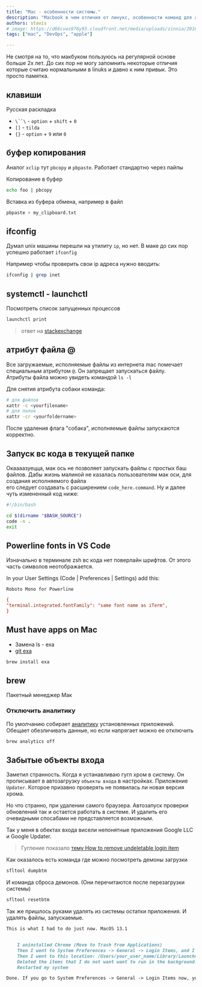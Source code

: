 ```yaml
---
title: "Mac - особенности системы."
description: "Macbook в чем отличия от линукс, особенности команд для админа - девопса"
authors: stavis
# image: https://d66cvws976y93.cloudfront.net/media/uploads/zinnia/2016/11/21/first_step.jpg
tags: ["mac", "DevOps", "apple"]

---
```


Не смотря на то, что макбуком пользуюсь на регулярной основе больше 2х лет. 
До сих пор не могу запомнить некоторые отличия которые считаю нормальными в linuks и давно к ним привык.
Это просто памятка.

<!--truncate-->

## клавиши

Русская раскладка

- `\``\` - `option` + `shift` + `0`
- `[]` - `tilda`
- `{}` - `option` + `9` или `0`

## буфер копирования

Аналог `xclip` тут `pbcopy` и `pbpaste`.
Работает стандартно через пайпы

Копирование в буфер

```bash
echo foo | pbcopy
```

Вставка из буфера обмена, например в файл

```bash
pbpaste > my_clipboard.txt
```

## ifconfig

Думал unix машины перешли на утилиту `ip`, но нет.
В маке до сих пор успешно работает `ifconfig`  

Например чтобы проверить свои ip адреса нужно вводить:

```bash
ifconfig | grep inet
```

## systemctl - launchctl

Посмотреть список запущенных процессов

```bash
launchctl print
```

> ответ на [stackexchange](https://apple.stackexchange.com/questions/364094/how-to-view-status-of-service-e-g-whether-its-running-in-a-format-similar-to)

## атрибут файла @

Все загружаемые, исполняемые файлы из интернета mac помечает специальным атрибутом `@`. Он запрещает запускаться файлу.  
Атрибуты файла можно увидеть командой `ls -l`  

Для снятия атрибута собаки команда:

```bash
# для файлов
xattr -c <yourfilename>
# для папок
xattr -cr <yourfoldername>
```

После удаления флага "собака", исполняемые файлы запускаются корректно.

## Запуск вс кода в текущей папке

Окаааазуецца, мак ось не позволяет запускать файлы с простых баш файлов.
Дабы жизнь малиной не казалась пользователям мак оси, для создания исполняемого файла  
его следует создавать с расширением `code_here.command`.
Ну и далее чуть измененный код ниже:

```bash
#!/bin/bash

cd $(dirname "$BASH_SOURCE")
code -n .
exit
```

## Powerline fonts in VS Code

Изначально в терминале zsh вс кода нет поверлайн шрифтов.
От этого часть символов неотображается.

In your User Settings (Code | Preferences | Settings) add this:

`Roboto Mono for Powerline`

```ini
{
"terminal.integrated.fontFamily": "same font name as iTerm",
}
```

## Must have apps on Mac

* Замена ls - exa
 * [git exa](https://github.com/ogham/exa)

```bash
brew install exa
```

## brew

Пакетный менеджер Мак

### Отключить аналитику

По умолчанию собирает [аналитику](https://docs.brew.sh/Analytics) установленных приложений. 
Обещает обезличивать данные, но если напрягает можно ее отключить

```bash
brew analytics off
```

## Забытые объекты входа

Заметил странность. Когда я устанавливаю гугл хром в систему. Он прописывает в автозагрузку `объекты входа` в настройках. Приложение `Updater`. Которое призавно проверять не появилась ли новая версия хрома.

Но что странно, при удалении самого браузера. Автозапуск проверки обновлений так и остается работать в системе. И удалить его очевидными спосабами не представляется возможным.

Так у меня в обектах входа висели непонятные приложения Google LLC и Google Updater.

> Гугление показало [тему How to remove undeletable login item](https://apple.stackexchange.com/questions/189841/how-to-remove-undeletable-login-item)

Как оказалось есть команда где можно посмотреть демоны загрузки

```bash
sfltool dumpbtm
```

И команда сброса демонов. (Они перечитаются после перезагрузки системы)

```bash
sfltool resetbtm
```

Так же пришлось руками удалять из системы остатки приложения. И удалять файлы, запускаемые.

```md
This is what I had to do just now. MacOS 13.1


    I uninstalled Chrome (Move to Trash from Applications)
    Then I went to System Preferences -> General -> Login Items, and I turned off Google Updater (not sure if this step is required, but I did it anyways)
    Then I went to this location: /Users/your_user_name/Library/LaunchAgents
    Deleted the items that I do not want want to run in the background. In this case they were: "com.google.keystone.agent.plist" & "com.google.keystone.xpcservice.plist"
    Restarted my system

Done. If you go to System Preferences -> General -> Login Items now, you will not see Google Updater there, so no more notifications. Your mind is at peace.
```

